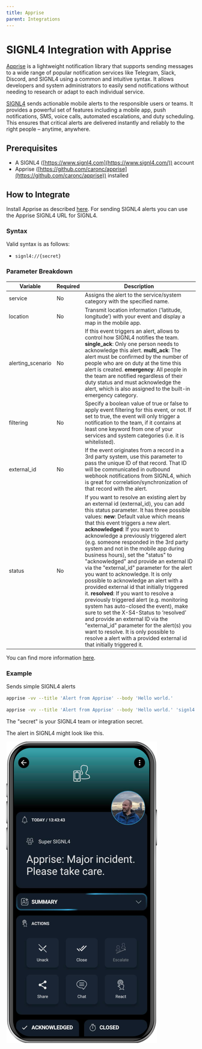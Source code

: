 ```yaml
---
title: Apprise
parent: Integrations
---
```


# SIGNL4 Integration with Apprise

[Apprise](https://github.com/caronc/apprise) is a lightweight notification library that supports sending messages to a wide range of popular notification services like Telegram, Slack, Discord, and SIGNL4 using a common and intuitive syntax. It allows developers and system administrators to easily send notifications without needing to research or adapt to each individual service.

[SIGNL4](https://www.signl4.com) sends actionable mobile alerts to the responsible users or teams. It provides a powerful set of features including a mobile app, push notifications, SMS, voice calls, automated escalations, and duty scheduling. This ensures that critical alerts are delivered instantly and reliably to the right people – anytime, anywhere.

## Prerequisites

- A SIGNL4 ([https://www.signl4.com](https://www.signl4.com/)) account
- Apprise ([https://github.com/caronc/apprise](https://github.com/caronc/apprise)) installed

## How to Integrate

Install Apprise as described [here](https://github.com/caronc/apprise). For sending SIGNL4 alerts you can use the Apprise SIGNL4 URL for SIGNL4.

### Syntax
Valid syntax is as follows:
* `signl4://{secret}`

### Parameter Breakdown
| Variable    | Required | Description
| ----------- | -------- | -----------
| service | No      | Assigns the alert to the service/system category with the specified name. |
| location | No       | Transmit location information (‘latitude, longitude’) with your event and display a map in the mobile app. |
| alerting_scenario | No      | If this event triggers an alert, allows to control how SIGNL4 notifies the team. **single_ack**: Only one person needs to acknowledge this alert. **multi_ack**: The alert must be confirmed by the number of people who are on duty at the time this alert is created. **emergency**: All people in the team are notified regardless of their duty status and must acknowledge the alert, which is also assigned to the built-in emergency category. |
| filtering | No      | Specify a boolean value of true or false to apply event filtering for this event, or not. If set to true, the event will only trigger a notification to the team, if it contains at least one keyword from one of your services and system categories (i.e. it is whitelisted). |
| external_id | No      | If the event originates from a record in a 3rd party system, use this parameter to pass the unique ID of that record. That ID will be communicated in outbound webhook notifications from SIGNL4, which is great for correlation/synchronization of that record with the alert. |
| status | No      | If you want to resolve an existing alert by an external id (external_id), you can add this status parameter. It has three possible values: **new**: Default value which means that this event triggers a new alert. **acknowledged**: If you want to acknowledge a previously triggered alert (e.g. someone responded in the 3rd party system and not in the mobile app during business hours), set the "status" to "acknowledged" and provide an external ID via the "external_id" parameter for the alert you want to acknowledge. It is only possible to acknowledge an alert with a provided external id that initially triggered it. **resolved**: If you want to resolve a previously triggered alert (e.g. monitoring system has auto-closed the event), make sure to set the X-S4-Status to ‘resolved’ and provide an external ID via the "external_id" parameter for the alert(s) you want to resolve. It is only possible to resolve a alert with a provided external id that initially triggered it. |

You can find more information [here](https://docs.signl4.com/integrations/webhook/webhook.html).

### Example

Sends simple SIGNL4 alerts

```bash
apprise -vv --title 'Alert from Apprise' --body 'Hello world.'
```

```bash
apprise -vv --title 'Alert from Apprise' --body 'Hello world.' 'signl4://secret?service=IoT&location=52.3984235,13.0544149&external_id=a2&status=new'
```

The "secret" is your SIGNL4 team or integration secret.

The alert in SIGNL4 might look like this.

![SIGNL4 Alert](signl4-apprise.png)

